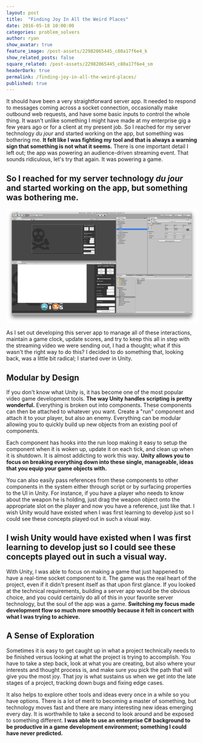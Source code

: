```yaml
---
layout: post
title:  "Finding Joy In All the Weird Places"
date: 2016-05-18 10:00:00
categories: problem_solvers
author: ryan
show_avatar: true
feature_image: /post-assets/22982065445_c80a17f6e4_k
show_related_posts: false
square_related: /post-assets/22982065445_c80a17f6e4_sm
headerDark: true
permalink: /finding-joy-in-all-the-weird-places/
published: true
---
```


It should have been a very straightforward server app. It needed to respond to messages coming across a socket connection, occasionally make outbound web requests, and have some basic inputs to control the whole thing. It wasn't unlike something I might have made at my enterprise gig a few years ago or for a client at my present job.  So I reached for my server technology _du jour_ and started working on the app, but something was bothering me. **It felt like I was fighting my tool and that is always a warning sign that something is not what it seems.** There is one important detail I left out; the app was powering an audience-driven streaming event. That sounds ridiculous, let's try that again. It was powering a game.

## So I reached for my server technology _du jour_ and started working on the app, but something was bothering me.

<img class="post-img-full" title="Particle.io Photo" src="/img/post-assets/UnityUI.png" alt="">

As I set out developing this server app to manage all of these interactions, maintain a game clock, update scores, and try to keep this all in step with the streaming video we were sending out, I had a thought; what if this wasn't the right way to do this? I decided to do something that, looking back, was a little bit radical; I started over in Unity.

## Modular by Design

If you don't know what Unity is, it has become one of the most popular video game development tools. **The way Unity handles scripting is pretty wonderful.** Everything is broken out into components. These components can then be attached to whatever you want. Create a "run" component and attach it to your player, but also an enemy. Everything can be modular allowing you to quickly build up new objects from an existing pool of components.

Each component has hooks into the run loop making it easy to setup the component when it is woken up, update it on each tick, and clean up when it is shutdown. It is almost addicting to work this way. **Unity allows you to focus on breaking everything down into these single, manageable, ideas that you equip your game objects with.**

You can also easily pass references from these components to other components in the system either through script or by surfacing properties to the UI in Unity. For instance, if you have a player who needs to know about the weapon he is holding, just drag the weapon object onto the appropriate slot on the player and now you have a reference, just like that. I wish Unity would have existed when I was first learning to develop just so I could see these concepts played out in such a visual way.

## I wish Unity would have existed when I was first learning to develop just so I could see these concepts played out in such a visual way.

With Unity, I was able to focus on making a game that just happened to have a real-time socket component to it. The game was the real heart of the project, even if it didn't present itself as that upon first glance. If you looked at the technical requirements, building a server app would be the obvious choice, and you could certainly do all of this in your favorite server technology, but the soul of the app was a game. **Switching my focus made development flow so much more smoothly because it felt in concert with what I was trying to achieve.**

## A Sense of Exploration

Sometimes it is easy to get caught up in what a project technically needs to be finished versus looking at what the project is trying to accomplish. You have to take a step back, look at what you are creating, but also where your interests and thought process is, and make sure you pick the path that will give you the most joy. That joy is what sustains us when we get into the late stages of a project, tracking down bugs and fixing edge cases.

It also helps to explore other tools and ideas every once in a while so you have options. There is a lot of merit to becoming a master of something, but technology moves fast and there are many interesting new ideas emerging every day. It is worthwhile to take a second to look around and be exposed to something different. **I was able to use an enterprise C# background to be productive in a game development environment; something I could have never predicted.**
